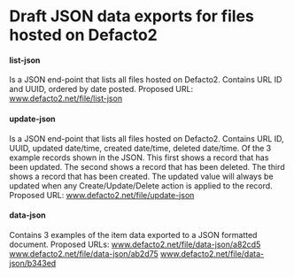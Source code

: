 Draft JSON data exports for files hosted on Defacto2
==================

#### list-json

Is a JSON end-point that lists all files hosted on Defacto2. Contains URL ID and UUID, ordered by date posted.
Proposed URL: www.defacto2.net/file/list-json

#### update-json
Is a JSON end-point that lists all files hosted on Defacto2. Contains URL ID, UUID, updated date/time, created date/time, deleted date/time.
Of the 3 example records shown in the JSON. This first shows a record that has been updated. The second shows a record that has been deleted. The third shows a record that has been created. The updated value will always be updated when any Create/Update/Delete action is applied to the record.
Proposed URL: www.defacto2.net/file/update-json

#### data-json
Contains 3 examples of the item data exported to a JSON formatted document.
Proposed URLs: 
www.defacto2.net/file/data-json/a82cd5
www.defacto2.net/file/data-json/ab2d75
www.defacto2.net/file/data-json/b343ed
